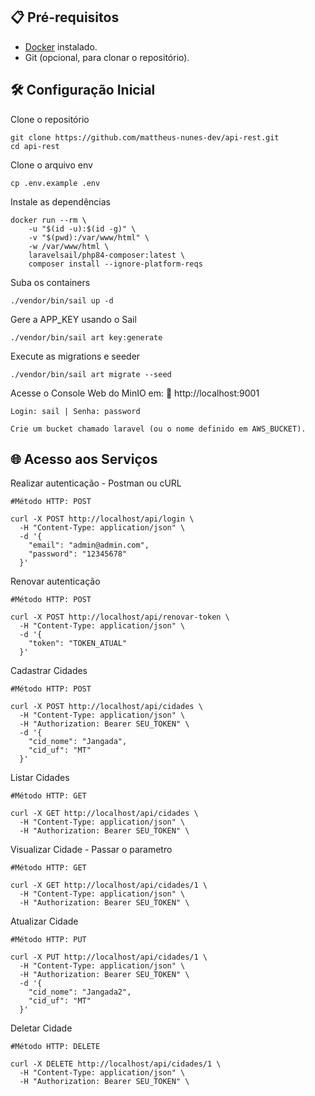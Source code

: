 ## 📋 Pré-requisitos

- [Docker](https://docs.docker.com/get-docker/) instalado.
- Git (opcional, para clonar o repositório).

## 🛠 Configuração Inicial

Clone o repositório

```
git clone https://github.com/mattheus-nunes-dev/api-rest.git
cd api-rest
```
Clone o arquivo env

```
cp .env.example .env
```

Instale as dependências

```
docker run --rm \
    -u "$(id -u):$(id -g)" \
    -v "$(pwd):/var/www/html" \
    -w /var/www/html \
    laravelsail/php84-composer:latest \
    composer install --ignore-platform-reqs
```

Suba os containers

```
./vendor/bin/sail up -d
```

Gere a APP_KEY usando o Sail

```
./vendor/bin/sail art key:generate
```

Execute as migrations e seeder

```
./vendor/bin/sail art migrate --seed
```

Acesse o Console Web do MinIO em:
🔗 http://localhost:9001

    Login: sail | Senha: password

    Crie um bucket chamado laravel (ou o nome definido em AWS_BUCKET).
    

## 🌐 Acesso aos Serviços

Realizar autenticação - Postman ou cURL

```
#Método HTTP: POST

curl -X POST http://localhost/api/login \
  -H "Content-Type: application/json" \
  -d '{
    "email": "admin@admin.com",
    "password": "12345678"
  }'

```

Renovar autenticação

```
#Método HTTP: POST

curl -X POST http://localhost/api/renovar-token \
  -H "Content-Type: application/json" \
  -d '{
    "token": "TOKEN_ATUAL"
  }'

```

Cadastrar Cidades

```
#Método HTTP: POST

curl -X POST http://localhost/api/cidades \
  -H "Content-Type: application/json" \
  -H "Authorization: Bearer SEU_TOKEN" \
  -d '{
    "cid_nome": "Jangada",
    "cid_uf": "MT"
  }'

```

Listar Cidades

```
#Método HTTP: GET

curl -X GET http://localhost/api/cidades \
  -H "Content-Type: application/json" \
  -H "Authorization: Bearer SEU_TOKEN" \

```

Visualizar Cidade - Passar o parametro

```
#Método HTTP: GET

curl -X GET http://localhost/api/cidades/1 \
  -H "Content-Type: application/json" \
  -H "Authorization: Bearer SEU_TOKEN" \

```

Atualizar Cidade

```
#Método HTTP: PUT

curl -X PUT http://localhost/api/cidades/1 \
  -H "Content-Type: application/json" \
  -H "Authorization: Bearer SEU_TOKEN" \
  -d '{
    "cid_nome": "Jangada2",
    "cid_uf": "MT"
  }'

```

Deletar Cidade

```
#Método HTTP: DELETE

curl -X DELETE http://localhost/api/cidades/1 \
  -H "Content-Type: application/json" \
  -H "Authorization: Bearer SEU_TOKEN" \

```

